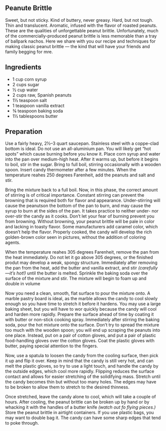 ## Peanute Brittle
Sweet, but not sticky. Kind of buttery, never greasy. Hard, but not tough. Thin and translucent. Aromatic, infused with the flavor of roasted peanuts. These are the qualities of unforgettable peanut brittle. Unfortunately, much of the commercially-produced peanut brittle is less memorable than a tray of ballpark nachos. Here we share with you our recipe and techniques for making classic peanut brittle — the kind that will have your friends and family begging for mre.

## Ingredients
* 1 cup corn syrup
* 2 cups sugar
* ½ cup water
* 2 cups raw, Spanish peanuts
* 1½ teaspoon salt
* 1 teaspoon vanilla extract
* ¾ teaspoon baking soda
* 1½ tablespoons butter

## Preparation
Use a fairly heavy, 2½–3 quart saucepan. Stainless steel with a coppe-clad bottom is ideal. Do not use an all-aluminium pan. You will likely get “hot spots” which cause burning before you know it. Place corn syrup and water into the pan over medium-high heat.
After it warms up, but before it begins to boil, stir in the sugar. Bring to full boil, stirring occasionally with a wooden spoon. Insert candy thermometer after a few minutes. When the temperature reahes 250 degrees Farenheit, add the peanuts and salt and stir.

Bring the mixture back to a full boil. Now, in this phase, the correct amount of stirring is of critical importance. Constant stirring can prevent the browning that is required both for flavor and appearance. Under-stirring will cause the peanutson the bottom of the pan to burn, and may cause the syrup to burn at the sides of the pan. It takes practice to neither under- nor over-stir the candy as it cooks. Don’t let your fear of burning prevent you from browning. Without browning, your peanut brittle will be pale in color and lacking in toasty flavor. Some manufacturers add caramel color, which doesn’t help the flavor. Properly cooked, the candy will develop the rich golden-brown color seen in pictures, without the addition of coloring agents.

When the temperature reahes 305 degrees Farenheit, remove the pan from the heat immediately. Do not let it go above 305 degrees, or the finished produt may develop a weak, spongy structure. Immediately after removing the pan from the heat, add the butter and vanilla extract, and stir *(carefully—it’s hot!)* until the butter is melted.
Sprinkle the baking soda over the surface of the mixture and stir. The mixture will begin to foam up and double in volume

Now you need a clean, smooth, flat surface to pour the mixture onto. A marble pastry board is ideal, as the marble allows the candy to cool slowly enough so you have time to stretch it before it hardens. You may use a large baking sheet, but you will have to wor quickly because the candy will cool and harden more rapidly. Prepare the surface ahead of time by coating it with butter or non-stick cooking spray. Immediately after stirring the baking soda, pour the hot mixture onto the surface. Don’t try to spread the mixture too much with the wooden spoon; you will end up scraping the peanuts into one place. Instead, put on a pair of cotton gloves, and put a pair of plastic food-handling gloves over the cotton gloves. Coat the plastic gloves with butter, paying special attention to the fingers.

Now, use a spatula to loosen the candy from the cooling surface, then pick it up and flip it over. Keep in mind that the candy is still very hot, and can melt the plastic gloves, so try to use a light touch, and handle the candy by the outside edges, which cool more rapidly. Flipping reduces the surface contact and allows for easier stretching of the solidifying mass. Stretch until the candy becomes thin but without too many holes. The edges may have to be broken to allow them to stretch to the desired thinness.

Once stretched, leave the candy alone to cool, which will take a couple of hours. After cooling, the peanut brittle can be broken up by hand or by whacking it with the handles of a butter knife *(watch out fo flying pieces.)* Store the peanut brittle in airtight containers. If you use plastic bags, you may want to double bag it. The candy can have some sharp edges that tend to poke through.
